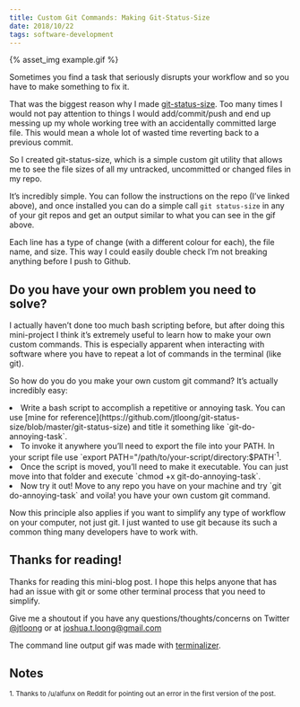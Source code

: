 ```yaml
---
title: Custom Git Commands: Making Git-Status-Size
date: 2018/10/22
tags: software-development
---
```


{% asset_img example.gif %}

Sometimes you find a task that seriously disrupts your workflow and so you have to make something to fix it.

That was the biggest reason why I made [git-status-size](https://github.com/jtloong/git-status-size). Too many times I would not pay attention to things I would add/commit/push and end up messing up my whole working tree with an accidentally committed large file. This would mean a whole lot of wasted time reverting back to a previous commit.

So I created git-status-size, which is a simple custom git utility that allows me to see the file sizes of all my untracked, uncommitted or changed files in my repo.

It’s incredibly simple. You can follow the instructions on the repo (I’ve linked above), and once installed you can do a simple call `git status-size` in any of your git repos and get an output similar to what you can see in the gif above.

Each line has a type of change (with a different colour for each), the file name, and size. This way I could easily double check I’m not breaking anything before I push to Github.

## Do you have your own problem you need to solve?

I actually haven’t done too much bash scripting before, but after doing this mini-project I think it’s extremely useful to learn how to make your own custom commands. This is especially apparent when interacting with software where you have to repeat a lot of commands in the terminal (like git).

So how do you do you make your own custom git command? It’s actually incredibly easy:

<li>Write a bash script to accomplish a repetitive or annoying task. You can use [mine for reference](https://github.com/jtloong/git-status-size/blob/master/git-status-size) and title it something like `git-do-annoying-task`.
</li>
<li>To invoke it anywhere you’ll need to export the file into your PATH. In your script file use `export PATH="/path/to/your-script/directory:$PATH`<sup>1</sup>.
</li>
<li>Once the script is moved, you’ll need to make it executable. You can just move into that folder and execute `chmod +x git-do-annoying-task`.
</li>
<li>Now try it out! Move to any repo you have on your machine and try `git do-annoying-task` and voila! you have your own custom git command.
</li>

Now this principle also applies if you want to simplify any type of workflow on your computer, not just git. I just wanted to use git because its such a common thing many developers have to work with.

## Thanks for reading!

Thanks for reading this mini-blog post. I hope this helps anyone that has had an issue with git or some other terminal process that you need to simplify.

Give me a shoutout if you have any questions/thoughts/concerns on Twitter [@jtloong](https://twitter.com/jtloong) or at [joshua.t.loong@gmail.com](mailto:joshua.t.loong@gmail.com)

The command line output gif was made with [terminalizer](https://github.com/faressoft/terminalizer).

## Notes

<sup>1. Thanks to /u/alfunx on Reddit for pointing out an error in the first version of the post.</sup>
